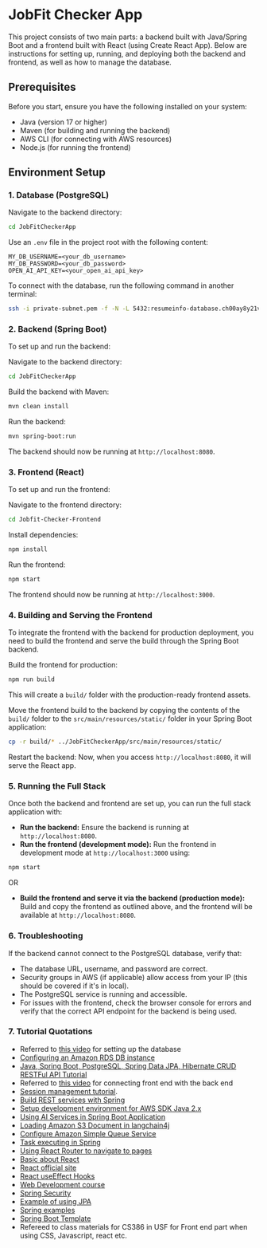 
# JobFit Checker App
This project consists of two main parts: a backend built with Java/Spring Boot and a frontend built with React (using Create React App). 
Below are instructions for setting up, running, and deploying both the backend and frontend, as well as how to manage the database.

## Prerequisites
Before you start, ensure you have the following installed on your system:
- Java (version 17 or higher)
- Maven (for building and running the backend)
- AWS CLI (for connecting with AWS resources)
- Node.js (for running the frontend)

## Environment Setup
### 1. Database (PostgreSQL)
Navigate to the backend directory:
```bash
cd JobFitCheckerApp
```
Use an `.env` file in the project root with the following content:
```
MY_DB_USERNAME=<your_db_username>
MY_DB_PASSWORD=<your_db_password>
OPEN_AI_API_KEY=<your_open_ai_api_key>
```
To connect with the database, run the following command in another terminal:
```bash
ssh -i private-subnet.pem -f -N -L 5432:resumeinfo-database.ch00ay8y21vy.us-west-2.rds.amazonaws.com:5432 ec2-user@54.185.183.14 -v
```

### 2. Backend (Spring Boot)
To set up and run the backend:

Navigate to the backend directory:
```bash
cd JobFitCheckerApp
```
Build the backend with Maven:
```bash
mvn clean install
```
Run the backend:
```bash
mvn spring-boot:run
```
The backend should now be running at `http://localhost:8080`.

### 3. Frontend (React)
To set up and run the frontend:

Navigate to the frontend directory:
```bash
cd Jobfit-Checker-Frontend
```
Install dependencies:
```bash
npm install
```
Run the frontend:
```bash
npm start
```
The frontend should now be running at `http://localhost:3000`.

### 4. Building and Serving the Frontend
To integrate the frontend with the backend for production deployment, you need to build the frontend and serve the build through the Spring Boot backend.

Build the frontend for production:
```bash
npm run build
```
This will create a `build/` folder with the production-ready frontend assets.

Move the frontend build to the backend by copying the contents of the `build/` folder to the `src/main/resources/static/` folder in your Spring Boot application:
```bash
cp -r build/* ../JobFitCheckerApp/src/main/resources/static/
```
Restart the backend: Now, when you access `http://localhost:8080`, it will serve the React app.

### 5. Running the Full Stack
Once both the backend and frontend are set up, you can run the full stack application with:

- **Run the backend:** Ensure the backend is running at `http://localhost:8080`.
- **Run the frontend (development mode):** Run the frontend in development mode at `http://localhost:3000` using:
```bash
npm start
```
  OR
- **Build the frontend and serve it via the backend (production mode):** Build and copy the frontend as outlined above, and the frontend will be available at `http://localhost:8080`.

### 6. Troubleshooting
If the backend cannot connect to the PostgreSQL database, verify that:
- The database URL, username, and password are correct.
- Security groups in AWS (if applicable) allow access from your IP (this should be covered if it's in local).
- The PostgreSQL service is running and accessible.
- For issues with the frontend, check the browser console for errors and verify that the correct API endpoint for the backend is being used.

### 7. Tutorial Quotations
- Referred to [this video](https://www.youtube.com/watch?v=buqBSiEEdQc) for setting up the database
- [Configuring an Amazon RDS DB instance](https://docs.aws.amazon.com/AmazonRDS/latest/UserGuide/CHAP_RDS_Configuring.html)
- [Java, Spring Boot, PostgreSQL, Spring Data JPA, Hibernate CRUD RESTFul API Tutorial](https://www.youtube.com/watch?app=desktop&v=v1IFQWzuSrw)
- Referred to [this video](https://www.youtube.com/watch?v=qis9sMaiqN4) for connecting front end with the back end
- [Session management tutorial](https://docs.spring.io/spring-security/reference/servlet/authentication/session-management.html).
- [Build REST services with Spring](https://spring.io/guides/tutorials/rest)
- [Setup development environment for AWS SDK Java 2.x](https://docs.aws.amazon.com/sdk-for-java/latest/developer-guide/setup.html#setup-credentials)
- [Using AI Services in Spring Boot Application](https://docs.langchain4j.dev/tutorials/ai-services/#using-ai-services-in-spring-boot-application)
- [Loading Amazon S3 Document in langchain4j](https://github.com/langchain4j/langchain4j/blob/main/document-loaders/langchain4j-document-loader-amazon-s3/src/test/java/dev/langchain4j/data/document/loader/amazon/s3/AmazonS3DocumentLoaderIT.java)
- [Configure Amazon Simple Queue Service](https://docs.aws.amazon.com/AWSSimpleQueueService/latest/SQSDeveloperGuide/sqs-configuring.html)
- [Task executing in Spring](https://docs.spring.io/spring-framework/reference/integration/scheduling.html)
- [Using React Router to navigate to pages](https://reactrouter.com/en/main)
- [Basic about React](https://qiita.com/watataku8911/items/d632e2274c6921f1e109)
- [React official site](https://react.dev/learn)
- [React useEffect Hooks](https://www.w3schools.com/react/react_useeffect.asp)
- [Web Development course](https://www.udemy.com/course/the-complete-web-development-bootcamp/learn/lecture/40494176?start=0#content)
- [Spring Security](https://spring.io/projects/spring-security)
- [Example of using JPA](https://dev.classmethod.jp/articles/use_spring-boot-jpa-jpql/)
- [Spring examples](https://github.com/spring-projects)
- [Spring Boot Template](https://usfca.instructure.com/courses/1621500/assignments/7473801)
- Refereed to class materials for CS386 in USF for Front end part when using CSS, Javascript, react etc.